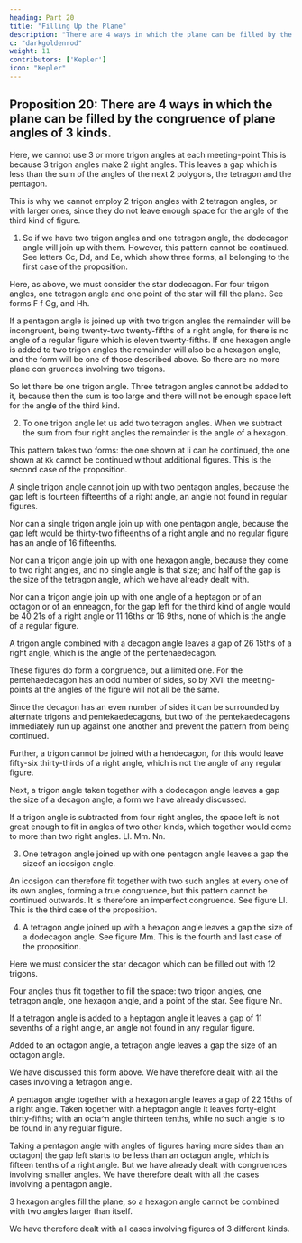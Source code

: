 ```yaml
---
heading: Part 20
title: "Filling Up the Plane"
description: "There are 4 ways in which the plane can be filled by the congruence of plane angles"
c: "darkgoldenrod"
weight: 11
contributors: ['Kepler']
icon: "Kepler"
---
```



##  Proposition 20: There are 4 ways in which the plane can be filled by the congruence of plane angles of 3 kinds.

Here, we cannot use 3 or more trigon angles at each meeting-point This is because 3 trigon angles make 2 right angles. This leaves a gap which is less than the sum of the angles of the next 2 polygons, the tetragon and the pentagon.

This is why we cannot employ 2 trigon angles with 2 tetragon angles, or with larger ones, since they do not leave enough space for the angle of the third kind of figure.

1. So if we have two trigon angles and one tetragon angle, the dodecagon angle will join up with them. However, this pattern cannot be continued. See letters Cc, Dd, and Ee, which show three forms, all belonging to the first case of the
proposition.

Here, as above, we must consider the star dodecagon. For four trigon angles,
one tetragon angle and one point of the star will fill the plane. See forms F f
Gg, and Hh.

If a pentagon angle is joined up with two trigon angles the remainder will be incongruent, being twenty-two twenty-fifths of a right angle, for there is no angle of a regular figure which is eleven twenty-fifths. If one hexagon angle is
added to two trigon angles the remainder will also be a hexagon angle, and
the form will be one of those described above. So there are no more plane con­
gruences involving two trigons.

So let there be one trigon angle. Three tetragon angles cannot be added to it, because then the sum is too large and there will not be enough space left for the angle of the third kind.

2. To one trigon angle let us add two tetragon angles. When we subtract the sum from four right angles the remainder is the angle of a hexagon. 

This pattern takes two forms: the one shown at li can he continued, the one shown at `Kk` cannot be continued without additional figures. This is the second case of the proposition.

A single trigon angle cannot join up with two pentagon angles, because the gap left is fourteen fifteenths of a right angle, an angle not found in regular figures. 

Nor can a single trigon angle join up with one pentagon angle, because the gap left would be thirty-two fifteenths of a right angle and no regular figure has an angle of 16 fifteenths. 

Nor can a trigon angle join up with one hexagon angle, because they come to two right angles, and no single angle is that size; and half of the gap is the size of the tetragon angle, which we have already dealt with. 

Nor can a trigon angle join up with one angle of a heptagon or of an octagon or of an enneagon, for the gap left for the third kind of angle would be 40 21s of a right angle or 11 16ths or 16 9ths, none of which is the angle of a regular figure.

A trigon angle combined with a decagon angle leaves a gap of 26 15ths of a right angle, which is the angle of the pentehaedecagon. 

These figures do form a congruence, but a limited one. For the pentehaedecagon has an odd number of sides, so by XVII the meeting-points at the angles of the figure will not all be the same.

Since the decagon has an even number of sides it can be surrounded by alternate trigons and pentekaedecagons, but two of the
pentekaedecagons immediately run up against one another and prevent the pattern from being continued.

Further, a trigon cannot be joined with a hendecagon, for this would leave fifty-six thirty-thirds of a right angle, which is not the angle of any regular figure.

Next, a trigon angle taken together with a dodecagon angle leaves a gap the size of a decagon angle, a form we have already discussed. 

If a trigon angle is subtracted from four right angles, the space left is not great enough to fit in angles of two other kinds, which together would come to more than two right angles.
Ll.
Mm.
Nn.

3. One tetragon angle joined up with one pentagon angle leaves a gap the sizeof an icosigon angle. 

An icosigon can therefore fit together with two such angles at every one of its own angles, forming a true congruence, but this pattern cannot be continued outwards. It is therefore an imperfect congruence. See figure Ll. This is the third case of the proposition.

4. A tetragon angle joined up with a hexagon angle leaves a gap the size of a dodecagon angle. See figure Mm. This is the fourth and last case of the proposition.

Here we must consider the star decagon which can be filled out with 12 trigons. 

Four angles thus fit together to fill the space: two trigon angles, one tetragon angle, one hexagon angle, and a point of the star. See figure Nn.

If a tetragon angle is added to a heptagon angle it leaves a gap of 11 sevenths of a right angle, an angle not found in any regular figure. 

Added to an octagon angle, a tetragon angle leaves a gap the size of an octagon angle.

We have discussed this form above. We have therefore dealt with all the cases involving a tetragon angle.

A pentagon angle together with a hexagon angle leaves a gap of 22 15ths of a right angle. Taken together with a heptagon angle it leaves forty-eight thirty-fifths; with an octa^n angle thirteen tenths, while no such angle
is to be found in any regular figure.

Taking a pentagon angle with angles of figures having more sides than an octagon] the gap left starts to be less than an octagon angle, which is fifteen tenths of a right angle. But we  have already dealt with congruences involving smaller angles. We have therefore dealt with all the cases involving a pentagon angle.

3 hexagon angles fill the plane, so a hexagon angle cannot be combined with two angles larger than itself.

We have therefore dealt with all cases involving figures of 3 different kinds.



